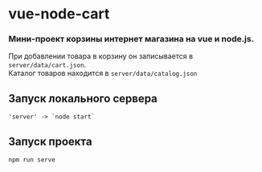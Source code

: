 # vue-node-cart
### Мини-проект корзины интернет магазина на vue и node.js. 

При добавлении товара в корзину он записывается в `server/data/cart.json`.\
Каталог товаров находится в `server/data/catalog.json`

## Запуск локального сервера
```
'server' -> `node start`
```
## Запуск проекта
```
npm run serve
```
